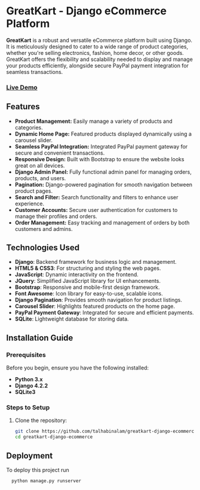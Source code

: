 # GreatKart - Django eCommerce Platform

**GreatKart** is a robust and versatile eCommerce platform built using Django. It is meticulously designed to cater to a wide range of product categories, whether you're selling electronics, fashion, home decor, or other goods. GreatKart offers the flexibility and scalability needed to display and manage your products efficiently, alongside secure PayPal payment integration for seamless transactions.

### [Live Demo](http://sonet.pythonanywhere.com)


## Features

- **Product Management:** Easily manage a variety of products and categories.
- **Dynamic Home Page:** Featured products displayed dynamically using a carousel slider.
- **Seamless PayPal Integration:** Integrated PayPal payment gateway for secure and convenient transactions.
- **Responsive Design:** Built with Bootstrap to ensure the website looks great on all devices.
- **Django Admin Panel:** Fully functional admin panel for managing orders, products, and users.
- **Pagination:** Django-powered pagination for smooth navigation between product pages.
- **Search and Filter:** Search functionality and filters to enhance user experience.
- **Customer Accounts:** Secure user authentication for customers to manage their profiles and orders.
- **Order Management:** Easy tracking and management of orders by both customers and admins.

## Technologies Used

- **Django**: Backend framework for business logic and management.
- **HTML5 & CSS3**: For structuring and styling the web pages.
- **JavaScript**: Dynamic interactivity on the frontend.
- **JQuery**: Simplified JavaScript library for UI enhancements.
- **Bootstrap**: Responsive and mobile-first design framework.
- **Font Awesome**: Icon library for easy-to-use, scalable icons.
- **Django Pagination**: Provides smooth navigation for product listings.
- **Carousel Slider**: Highlights featured products on the home page.
- **PayPal Payment Gateway**: Integrated for secure and efficient payments.
- **SQLite**: Lightweight database for storing data.

## Installation Guide

### Prerequisites

Before you begin, ensure you have the following installed:

- **Python 3.x**
- **Django 4.2.2**
- **SQLite3**

### Steps to Setup

1. Clone the repository:

   ```bash
   git clone https://github.com/talhabinalam/greatkart-django-ecommerce.git
   cd greatkart-django-ecommerce


## Deployment

To deploy this project run

```bash
  python manage.py runserver
```

